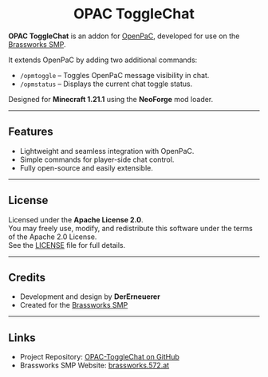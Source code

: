 <div style="text-align: center;">
  <h1>OPAC ToggleChat</h1>
</div>

<p>
  <strong>OPAC ToggleChat</strong> is an addon for
  <a href="https://github.com/DerErneuerer/OpenPaC" target="_blank">OpenPaC</a>,
  developed for use on the
  <a href="https://brassworks.opnsoc.org/" target="_blank">Brassworks SMP</a>.
</p>

<p>
  It extends OpenPaC by adding two additional commands:
</p>

<ul>
  <li><code>/opmtoggle</code> – Toggles OpenPaC message visibility in chat.</li>
  <li><code>/opmstatus</code> – Displays the current chat toggle status.</li>
</ul>

<p>
  Designed for <strong>Minecraft 1.21.1</strong> using the <strong>NeoForge</strong> mod loader.
</p>

---

<h2>Features</h2>

<ul>
  <li>Lightweight and seamless integration with OpenPaC.</li>
  <li>Simple commands for player-side chat control.</li>
  <li>Fully open-source and easily extensible.</li>
</ul>

---

<h2>License</h2>

<p>
  Licensed under the <strong>Apache License 2.0</strong>.<br>
  You may freely use, modify, and redistribute this software under the terms of the Apache 2.0 License.<br>
  See the <a href="./LICENSE">LICENSE</a> file for full details.
</p>

---

<h2>Credits</h2>

<ul>
  <li>Development and design by <strong>DerErneuerer</strong></li>
  <li>Created for the <a href="https://brassworks.opnsoc.org/" target="_blank">Brassworks SMP</a></li>
</ul>

---

<h2>Links</h2>

<ul>
  <li>Project Repository: <a href="https://github.com/DerErneuerer/OPAC-ToggleChat" target="_blank">OPAC-ToggleChat on GitHub</a></li>
  <li>Brassworks SMP Website: <a href="https://brassworks.opnsoc.org/" target="_blank">brassworks.572.at</a></li>
</ul>

